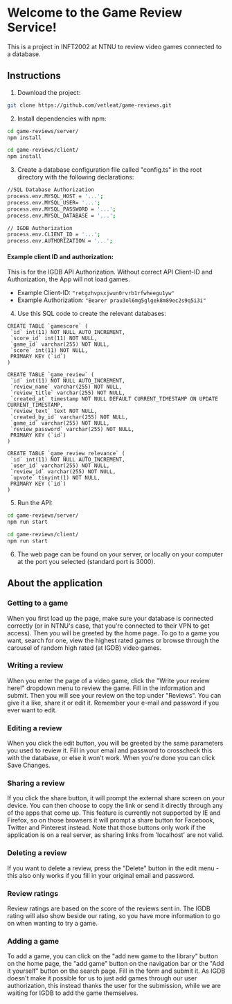 # Welcome to the Game Review Service!

This is a project in INFT2002 at NTNU to review video games connected to a database.

## Instructions
1. Download the project:

```sh
git clone https://github.com/vetleat/game-reviews.git
```

2. Install dependencies with npm:

```sh
cd game-reviews/server/
npm install

cd game-reviews/client/
npm install
```

3. Create a database configuration file called "config.ts" in the root directory with the following
   declarations:

```sh
//SQL Database Authorization
process.env.MYSQL_HOST = '...';
process.env.MYSQL_USER= '...';
process.env.MYSQL_PASSWORD = '...';
process.env.MYSQL_DATABASE = '...';

// IGDB Authorization
process.env.CLIENT_ID = '...';
process.env.AUTHORIZATION = '...';

```
#### Example client ID and authorization:
This is for the IGDB API Authorization. Without correct API Client-ID and Authorization, the App
will not load games.

- Example Client-ID: `"retgzhvpsxjwun0rvrb1rfwheegu1yw"`
- Example Authorization: `"Bearer prau3ol6mg5glgek8m89ec2s9q5i3i"`


4. Use this SQL code to create the relevant databases:

```
CREATE TABLE `gamescore` (
 `id` int(11) NOT NULL AUTO_INCREMENT,
 `score_id` int(11) NOT NULL,
 `game_id` varchar(255) NOT NULL,
 `score` int(11) NOT NULL,
 PRIMARY KEY (`id`)
)
```

```
CREATE TABLE `game_review` (
 `id` int(11) NOT NULL AUTO_INCREMENT,
 `review_name` varchar(255) NOT NULL,
 `review_title` varchar(255) NOT NULL,
 `created_at` timestamp NOT NULL DEFAULT CURRENT_TIMESTAMP ON UPDATE CURRENT_TIMESTAMP,
 `review_text` text NOT NULL,
 `created_by_id` varchar(255) NOT NULL,
 `game_id` varchar(255) NOT NULL,
 `review_password` varchar(255) NOT NULL,
 PRIMARY KEY (`id`)
)
```

```
CREATE TABLE `game_review_relevance` (
 `id` int(11) NOT NULL AUTO_INCREMENT,
 `user_id` varchar(255) NOT NULL,
 `review_id` varchar(255) NOT NULL,
 `upvote` tinyint(1) NOT NULL,
 PRIMARY KEY (`id`)
)
```

5. Run the API:

```sh
cd game-reviews/server/
npm run start

cd game-reviews/client/
npm run start

```

6. The web page can be found on your server, or locally on your computer at the port you selected (standard port is 3000).

## About the application
### Getting to a game

When you first load up the page, make sure your database is connected correctly (or in NTNU's case, that you're connected to their VPN to get access). 
Then you will be greeted by the home page. To go to a game you want, search for one, view the highest rated games or browse through the carousel of random high rated (at IGDB) video games.

### Writing a review
When you enter the page of a video game, click the "Write your review here!" dropdown menu to review the game.
Fill in the information and submit. Then you will see your review on the top under "Reviews". You can give it a like, share it or edit it. Remember your e-mail and password if you ever want to edit.

### Editing a review
When you click the edit button, you will be greeted by the same parameters you used to review it. 
Fill in your email and password to crosscheck this with the database, or else it won't work. 
When you're done you can click Save Changes.

### Sharing a review
If you click the share button, it will prompt the external share screen on your device. You can then choose to copy the link or send it directly through any of the apps that come up. This feature is currently not supported by IE and Firefox, so on those browsers it will prompt a share button for Facebook, Twitter and Pinterest instead. Note that those buttons only work if the application is on a real server, as sharing links from 'localhost' are not valid. 

### Deleting a review
If you want to delete a review, press the "Delete" button in the edit menu - this also only works if you fill in your original email and password.

### Review ratings
Review ratings are based on the score of the reviews sent in. The IGDB rating will also show beside our rating, so you have more information to go on when wanting to try a game.

### Adding a game
To add a game, you can click on the "add new game to the library" button on the home page, the "add game" button on the navigation bar or the "Add it yourself" button on the search page. Fill in the form and submit it. As IGDB doesn't make it possible for us to just add games through our user authorization, this instead thanks the user for the submission, while we are waiting for IGDB to add the game themselves. 
